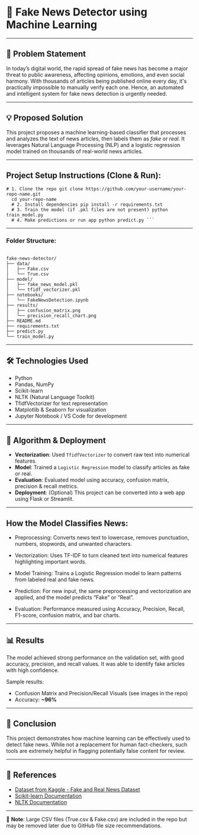 # 📰 Fake News Detector using Machine Learning

---

## 📌 Problem Statement

In today’s digital world, the rapid spread of fake news has become a major threat to public awareness, affecting opinions, emotions, and even social harmony. With thousands of articles being published online every day, it's practically impossible to manually verify each one. Hence, an automated and intelligent system for fake news detection is urgently needed.

---

## 💡 Proposed Solution

This project proposes a machine learning-based classifier that processes and analyzes the text of news articles, then labels them as *fake* or *real*. It leverages Natural Language Processing (NLP) and a logistic regression model trained on thousands of real-world news articles.

---

## Project Setup Instructions (Clone & Run):
<pre><code># 1. Clone the repo git clone https://github.com/your-username/your-repo-name.git 
  cd your-repo-name 
  # 2. Install dependencies pip install -r requirements.txt 
  # 3. Train the model (if .pkl files are not present) python train_model.py 
  # 4. Make predictions or run app python predict.py ```</code></pre>
---
### Folder Structure:
<pre><code>
fake-news-detector/
├── data/
│   ├── Fake.csv
│   └── True.csv
├── model/
│   ├── fake_news_model.pkl
│   └── tfidf_vectorizer.pkl
├── notebooks/
│   └── FakeNewsDetection.ipynb
├── results/
│   ├── confusion_matrix.png
│   └── precision_recall_chart.png
├── README.md
├── requirements.txt
├── predict.py
└── train_model.py
</code></pre>

---
## 🛠️ Technologies Used

- Python
- Pandas, NumPy
- Scikit-learn
- NLTK (Natural Language Toolkit)
- TfidfVectorizer for text representation
- Matplotlib & Seaborn for visualization
- Jupyter Notebook / VS Code for development

---

## 🧠 Algorithm & Deployment

- **Vectorization**: Used `TfidfVectorizer` to convert raw text into numerical features.
- **Model**: Trained a `Logistic Regression` model to classify articles as fake or real.
- **Evaluation**: Evaluated model using accuracy, confusion matrix, precision & recall metrics.
- **Deployment**: (Optional) This project can be converted into a web app using Flask or Streamlit.
---
## How the Model Classifies News:
- Preprocessing:
Converts news text to lowercase, removes punctuation, numbers, stopwords, and unwanted characters.

- Vectorization:
Uses TF-IDF to turn cleaned text into numerical features highlighting important words.

- Model Training:
Trains a Logistic Regression model to learn patterns from labeled real and fake news.

- Prediction:
For new input, the same preprocessing and vectorization are applied, and the model predicts “Fake” or “Real”.

- Evaluation:
Performance measured using Accuracy, Precision, Recall, F1-score, confusion matrix, and bar charts.

---

## 📊 Results

The model achieved strong performance on the validation set, with good accuracy, precision, and recall values. It was able to identify fake articles with high confidence.

Sample results:
- Confusion Matrix and Precision/Recall Visuals (see images in the repo)
- Accuracy: **~96%**

---

## 📌 Conclusion

This project demonstrates how machine learning can be effectively used to detect fake news. While not a replacement for human fact-checkers, such tools are extremely helpful in flagging potentially false content for review.

---

## 🔗 References

- [Dataset from Kaggle - Fake and Real News Dataset](https://www.kaggle.com/datasets/clmentbisaillon/fake-and-real-news-dataset)
- [Scikit-learn Documentation](https://scikit-learn.org/)
- [NLTK Documentation](https://www.nltk.org/)

---

📁 **Note**: Large CSV files (True.csv & Fake.csv) are included in the repo but may be removed later due to GitHub file size recommendations.
